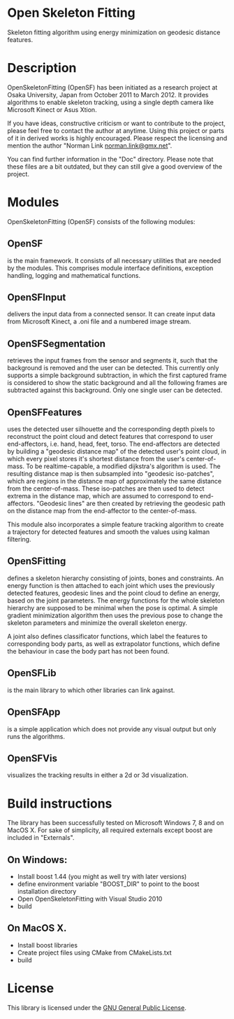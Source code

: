 # Open Skeleton Fitting

Skeleton fitting algorithm using energy minimization on geodesic distance features.

# Description

OpenSkeletonFitting (OpenSF) has been initiated as a research project at Osaka University, Japan from October 2011 to March 2012. It provides algorithms to enable skeleton tracking, using a single depth camera like Microsoft Kinect or Asus Xtion.

If you have ideas, constructive criticism or want to contribute to the project, please feel free to contact the author at anytime. Using this project or parts of it in derived works is highly encouraged. Please respect the licensing and mention the author "Norman Link <norman.link@gmx.net>".

You can find further information in the "Doc\" directory. Please note that these files are a bit outdated, but they can still give a good overview of the project.

# Modules

OpenSkeletonFitting (OpenSF) consists of the following modules:

## OpenSF

is the main framework. It consists of all necessary utilities that are needed by the modules. This comprises module interface definitions, exception handling, logging and mathematical functions.

## OpenSFInput

delivers the input data from a connected sensor. It can create input data from Microsoft Kinect, a .oni file and a numbered image stream.

## OpenSFSegmentation

retrieves the input frames from the sensor and segments it, such that the background is removed and the user can be detected. This currently only supports a simple background subtraction, in which the first captured frame is considered to show the static background and all the following frames are subtracted against this background. Only one single user can be detected.

## OpenSFFeatures

uses the detected user silhouette and the corresponding depth pixels to reconstruct the point cloud and detect features that correspond to user end-affectors, i.e. hand, head, feet, torso. The end-affectors are detected by building a "geodesic distance map" of the detected user's point cloud, in which every pixel stores it's shortest distance from the user's center-of-mass. To be realtime-capable, a modified dijkstra's algorithm is used. The resulting distance map is then subsampled into "geodesic iso-patches", which are regions in the distance map of approximately the same distance from the center-of-mass. These iso-patches are then used to detect extrema in the distance map, which are assumed to correspond to end-affectors. "Geodesic lines" are then created by retrieving the geodesic path on the distance map from the end-affector to the center-of-mass.

This module also incorporates a simple feature tracking algorithm to create a trajectory for detected features and smooth the values using kalman filtering.

## OpenSFitting

defines a skeleton hierarchy consisting of joints, bones and constraints. An energy function is then attached to each joint which uses the previously detected features, geodesic lines and the point cloud to define an energy, based on the joint parameters. The energy functions for the whole skeleton hierarchy are supposed to be minimal when the pose is optimal. A simple gradient minimization algorithm then uses the previous pose to change the skeleton parameters and minimize the overall skeleton energy.

A joint also defines classificator functions, which label the features to corresponding body parts, as well as extrapolator functions, which define the behaviour in case the body part has not been found.

## OpenSFLib

is the main library to which other libraries can link against.

## OpenSFApp

is a simple application which does not provide any visual output but only runs the algorithms.

## OpenSFVis

visualizes the tracking results in either a 2d or 3d visualization.

# Build instructions

The library has been successfully tested on Microsoft Windows 7, 8 and on MacOS X. For sake of simplicity, all required externals except boost are included in "Externals\".

## On Windows:

- Install boost 1.44 (you might as well try with later versions)
- define environment variable "BOOST_DIR" to point to the boost installation directory
- Open OpenSkeletonFitting with Visual Studio 2010
- build

## On MacOS X.

- Install boost libraries
- Create project files using CMake from CMakeLists.txt
- build

# License

This library is licensed under the [GNU General Public License](http://www.gnu.org/licenses/gpl-3.0.en.html, "GPLv3").
